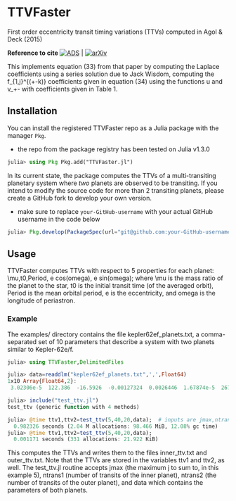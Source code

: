 # TTVFaster
First order eccentricity transit timing variations (TTVs) computed in Agol &amp; Deck (2015)

**Reference to cite**
[![ADS](https://img.shields.io/badge/ADS-2016APJ...818...177A-blue)](https://ui.adsabs.harvard.edu/abs/2016ApJ...818..177A/abstract) | [![arXiv](https://img.shields.io/badge/arXiv-1509.01623-brightgreen)](http://arxiv.org/abs/1509.01623)

This implements equation (33) from that paper by computing the Laplace
coefficients using a series solution due to Jack Wisdom, computing
the f_{1,j}^{(+-k)} coefficients given in equation (34) using the functions u and
v_+- with coefficients given in Table 1.

## Installation
You can install the registered TTVFaster repo as a Julia package with the manager `Pkg`.
- the repo from the package registry has been tested on Julia v1.3.0  
```julia
julia> using Pkg Pkg.add("TTVFaster.jl")
```
In its current state, the package computes the TTVs of a multi-transiting planetary system where _two_ planets are observed to be transiting. 
If you intend to modify the source code for more than 2 transiting planets, please create a GitHub fork to develop your own version. 
- make sure to replace `your-GitHub-username` with your actual GitHub username in the code below
```julia
julia> Pkg.develop(PackageSpec(url="git@github.com:your-GitHub-username/TTVFaster.jl.git"))
```
## Usage
TTVFaster computes TTVs with respect to 5 properties for each planet: \mu,t0,Period, e cos(omega), e sin(omega);
 where \mu is the mass ratio of the planet to the star, t0 is the initial transit time (of the averaged orbit), 
Period is the mean orbital period, e is the eccentricity, and omega is the longitude of periastron. 

### Example
The examples/ directory contains the file kepler62ef_planets.txt, 
a comma-separated set of 10 parameters that describe a system with two planets similar to Kepler-62e/f. 

``` julia
julia> using TTVFaster,DelimitedFiles

julia> data=readdlm("kepler62ef_planets.txt",',',Float64)  
1x10 Array{Float64,2}:
 3.02306e-5  122.386  -16.5926  -0.00127324  0.0026446  1.67874e-5  267.307  155.466  -0.0025544  0.00117917

julia> include("test_ttv.jl")  
test_ttv (generic function with 4 methods)

julia> @time ttv1,ttv2=test_ttv(5,40,20,data);  # inputs are jmax,ntrans1,ntrans2,data
  0.982326 seconds (2.04 M allocations: 98.466 MiB, 12.08% gc time)
julia> @time ttv1,ttv2=test_ttv(5,40,20,data);  
  0.001171 seconds (331 allocations: 21.922 KiB)
```

This computes the TTVs and writes them to the files inner_ttv.txt and outer_ttv.txt. 
Note that the TTVs are stored in the variables ttv1 and ttv2, as well. 
The test_ttv.jl routine accepts jmax (the maximum j to sum to, in this example 5),
ntrans1 (number of transits of the inner planet), ntrans2 (the number of transits of the outer planet), 
and data which contains the parameters of both planets.

